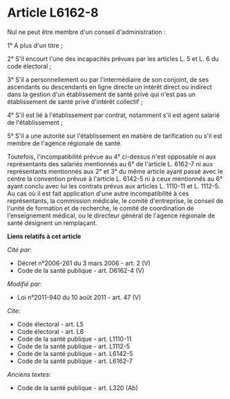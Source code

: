 # Article L6162-8

Nul ne peut être membre d'un conseil d'administration :

1° A plus d'un titre ;

2° S'il encourt l'une des incapacités prévues par les articles L. 5 et L. 6 du code électoral ;

3° S'il a personnellement ou par l'intermédiaire de son conjoint, de ses ascendants ou descendants en ligne directe un
intérêt direct ou indirect dans la gestion d'un établissement de santé privé qui n'est pas un établissement de santé privé
d'intérêt collectif ;

4° S'il est lié à l'établissement par contrat, notamment s'il est agent salarié de l'établissement ;

5° S'il a une autorité sur l'établissement en matière de tarification ou s'il est membre de l'agence régionale de santé.

Toutefois, l'incompatibilité prévue au 4° ci-dessus n'est opposable ni aux représentants des salariés mentionnés au 6° de
l'article L. 6162-7 ni aux représentants mentionnés aux 2° et 3° du même article ayant passé avec le centre la convention
prévue à l'article L. 6142-5 ni à ceux mentionnés au 6° ayant conclu avec lui les contrats prévus aux articles L. 1110-11 et
L. 1112-5. Au cas où il est fait application d'une autre incompatibilité à ces représentants, la commission médicale, le
comité d'entreprise, le conseil de l'unité de formation et de recherche, le comité de coordination de l'enseignement médical,
ou le directeur général de l'agence régionale de santé désignent un remplaçant.

**Liens relatifs à cet article**

_Cité par_:

  - Décret n°2006-261 du 3 mars 2006 - art. 2 (V)
  - Code de la santé publique - art. D6162-4 (V)

_Modifié par_:

  - Loi n°2011-940 du 10 août 2011 - art. 47 (V)

_Cite_:

  - Code électoral - art. L5
  - Code électoral - art. L6
  - Code de la santé publique - art. L1110-11
  - Code de la santé publique - art. L1112-5
  - Code de la santé publique - art. L6142-5
  - Code de la santé publique - art. L6162-7

_Anciens textes_:

  - Code de la santé publique - art. L320 (Ab)
